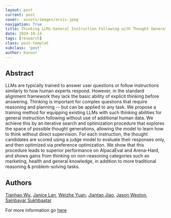 ```yaml
---
layout: post
current: post
cover:  assets/images/arxiv.jpeg
navigation: True
title: Thinking LLMs:General Instruction Following with Thought Generation
date: 2024-10-14
tags: [research]
class: post-templat
subclass: 'post'
author: Kavour
---
```


<h2> Abstract </h2>

<p> LLMs are typically trained to answer user questions or follow instructions similarly to how human experts respond. However, in the standard alignment framework they lack the basic ability of explicit thinking before answering. Thinking is important for complex questions that require reasoning and planning -- but can be applied to any task. We propose a training method for equipping existing LLMs with such thinking abilities for general instruction following without use of additional human data. We achieve this by an iterative search and optimization procedure that explores the space of possible thought generations, allowing the model to learn how to think without direct supervision. For each instruction, the thought candidates are scored using a judge model to evaluate their responses only, and then optimized via preference optimization. We show that this procedure leads to superior performance on AlpacaEval and Arena-Hard, and shows gains from thinking on non-reasoning categories such as marketing, health and general knowledge, in addition to more traditional reasoning & problem-solving tasks. </p>

<h2> Authors </h2>

<p> <a href="https://arxiv.org/search/cs?searchtype=author&amp;query=Wu,+T">Tianhao Wu</a>, <a href="https://arxiv.org/search/cs?searchtype=author&amp;query=Lan,+J">Janice Lan</a>, <a href="https://arxiv.org/search/cs?searchtype=author&amp;query=Yuan,+W">Weizhe Yuan</a>, <a href="https://arxiv.org/search/cs?searchtype=author&amp;query=Jiao,+J">Jiantao Jiao</a>, <a href="https://arxiv.org/search/cs?searchtype=author&amp;query=Weston,+J">Jason Weston</a>, <a href="https://arxiv.org/search/cs?searchtype=author&amp;query=Sukhbaatar,+S">Sainbayar Sukhbaatar</a> </p>

<p>For more information go <a href='https://arxiv.org/abs/2410.10630'>here</a></p>